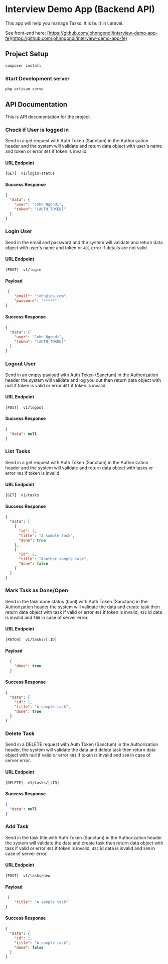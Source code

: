 # Interview Demo App (Backend API)

This app will help you manage Tasks. It is built in Laravel.

See front-end here: [https://github.com/johnngondi/interview-demo-app-fe](https://github.com/johnngondi/interview-demo-app-fe)

## Project Setup

```sh
composer install
```

### Start Development server

```sh
php artisan serve
```

## API Documentation

This is API documentation for the project

### Check if User is logged in

Send in a get request with Auth Token (Sanctum) in the Authorization header and the system will validate and return data object with user's name and token or error `401` if token is invalid

#### URL Endpoint

```shell
[GET]  v1/login-status
```

#### Success Response

```json
{
  "data": {
    "user": "John Ngondi",
    "token": "[AUTH_TOKEN]"
  }
}
```

### Login User

Send in the email and password and the system will validate and return data object with user's name and token or `401` error if details are not valid

#### URL Endpoint

```shell
[POST]  v1/login
```

#### Payload

```json
 {
    "email": "john@ida.com",
    "password": "*****"
}
```

#### Success Response

```json
{
  "data": {
    "user": "John Ngondi",
    "token": "[AUTH_TOKEN]"
  }
}

```

### Logout User

Send in an empty payload with Auth Token (Sanctum) in the Authorization header the system will validate and log you out then return data object with null if token is valid or error `401` if token is invalid.

#### URL Endpoint

```shell
[POST]  v1/logout
```

#### Success Response

```json
{
  "data": null
}

```


### List Tasks

Send in a get request with Auth Token (Sanctum) in the Authorization header and the system will validate and return data object with tasks or error `401` if token is invalid

#### URL Endpoint

```shell
[GET]  v1/tasks
```

#### Success Response

```json
{
  "data": [
    {
      "id": 1,
      "title": "A sample task",
      "done": true
    },
    {
      "id": 2,
      "title": "Another sample task",
      "done": false
    }
  ]
}
```

### Mark Task as Done/Open

Send in the task done status (bool) with Auth Token (Sanctum) in the Authorization header the system will validate the data and create task then return data object with task if valid or error `401` if token is invalid, `422` id data is invalid and `500` in case of server error.

#### URL Endpoint

```shell
[PATCH]  v1/tasks/[:ID]
```

#### Payload

```json
  {
    "done": true
  }
```

#### Success Response

```json
{
  "data": {
    "id": 1,
    "title": "A sample task",
    "done": true
  }
}

```


### Delete Task

Send in a DELETE request with Auth Token (Sanctum) in the Authorization header, the system will validate the data and delete task then return data object with null if valid or error `401` if token is invalid and `500` in case of server error.

#### URL Endpoint

```shell
[DELETE]  v1/tasks/[:ID]
```

#### Success Response

```json
{
  "data": null
}

```

### Add Task

Send in the task title with Auth Token (Sanctum) in the Authorization header the system will validate the data and create task then return data object with task if valid or error `401` if token is invalid, `422` id data is invalid and `500` in case of server error.

#### URL Endpoint

```shell
[POST]  v1/tasks/new
```

#### Payload

```json
 {
    "title": "A sample task"
}
```

#### Success Response

```json
{
  "data": {
    "id": 1,
    "title": "A sample task",
    "done": false
  }
}

```

